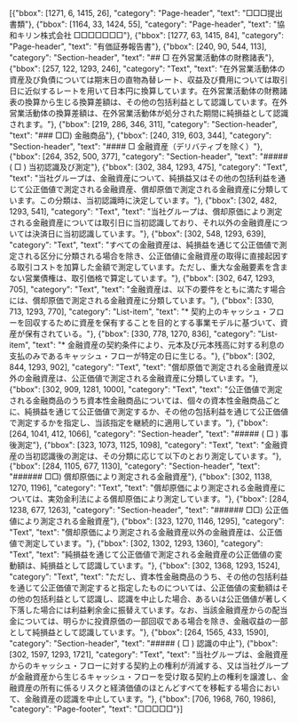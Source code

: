 [{"bbox": [1271, 6, 1415, 26], "category": "Page-header", "text": "□□□提出書類"}, {"bbox": [1164, 33, 1424, 55], "category": "Page-header", "text": "協和キリン株式会社 □□□□□□□"}, {"bbox": [1277, 63, 1415, 84], "category": "Page-header", "text": "有価証券報告書"}, {"bbox": [240, 90, 544, 113], "category": "Section-header", "text": "## □ 在外営業活動体の財務諸表"}, {"bbox": [257, 122, 1293, 246], "category": "Text", "text": "在外営業活動体の資産及び負債については期末日の直物為替レート、収益及び費用については取引日に近似するレートを用いて日本円に換算しています。在外営業活動体の財務諸表の換算から生じる換算差額は、その他の包括利益として認識しています。在外営業活動体の換算差額は、在外営業活動体が処分された期間に純損益として認識されます。"}, {"bbox": [219, 286, 346, 311], "category": "Section-header", "text": "### □□) 金融商品"}, {"bbox": [240, 319, 603, 344], "category": "Section-header", "text": "#### □ 金融資産（デリバティブを除く）"}, {"bbox": [264, 352, 500, 377], "category": "Section-header", "text": "##### ( □ ) 当初認識及び測定"}, {"bbox": [302, 384, 1293, 475], "category": "Text", "text": "当社グループは、金融資産について、純損益又はその他の包括利益を通じて公正価値で測定される金融資産、償却原価で測定される金融資産に分類しています。この分類は、当初認識時に決定しています。"}, {"bbox": [302, 482, 1293, 541], "category": "Text", "text": "当社グループは、償却原価により測定される金融資産については取引日に当初認識しており、それ以外の金融資産については決済日に当初認識しています。"}, {"bbox": [302, 548, 1293, 639], "category": "Text", "text": "すべての金融資産は、純損益を通じて公正価値で測定される区分に分類される場合を除き、公正価値に金融資産の取得に直接起因する取引コストを加算した金額で測定しています。ただし、重大な金融要素を含まない営業債権は、取引価格で算定しています。"}, {"bbox": [302, 647, 1293, 705], "category": "Text", "text": "金融資産は、以下の要件をともに満たす場合には、償却原価で測定される金融資産に分類しています。"}, {"bbox": [330, 713, 1293, 770], "category": "List-item", "text": "* 契約上のキャッシュ・フローを回収するために資産を保有することを目的とする事業モデルに基づいて、資産が保有されている。"}, {"bbox": [330, 778, 1270, 836], "category": "List-item", "text": "* 金融資産の契約条件により、元本及び元本残高に対する利息の支払のみであるキャッシュ・フローが特定の日に生じる。"}, {"bbox": [302, 844, 1293, 902], "category": "Text", "text": "償却原価で測定される金融資産以外の金融資産は、公正価値で測定される金融資産に分類しています。"}, {"bbox": [302, 909, 1281, 1000], "category": "Text", "text": "公正価値で測定される金融商品のうち資本性金融商品については、個々の資本性金融商品ごとに、純損益を通じて公正価値で測定するか、その他の包括利益を通じて公正価値で測定するかを指定し、当該指定を継続的に適用しています。"}, {"bbox": [264, 1041, 412, 1066], "category": "Section-header", "text": "##### ( □ ) 事後測定"}, {"bbox": [323, 1073, 1125, 1098], "category": "Text", "text": "金融資産の当初認識後の測定は、その分類に応じて以下のとおり測定しています。"}, {"bbox": [284, 1105, 677, 1130], "category": "Section-header", "text": "###### □□) 償却原価により測定される金融資産"}, {"bbox": [302, 1138, 1270, 1196], "category": "Text", "text": "償却原価により測定される金融資産については、実効金利法による償却原価により測定しています。"}, {"bbox": [284, 1238, 677, 1263], "category": "Section-header", "text": "###### □□) 公正価値により測定される金融資産"}, {"bbox": [323, 1270, 1146, 1295], "category": "Text", "text": "償却原価により測定される金融資産以外の金融資産は、公正価値で測定しています。"}, {"bbox": [302, 1302, 1293, 1360], "category": "Text", "text": "純損益を通じて公正価値で測定される金融資産の公正価値の変動額は、純損益として認識しています。"}, {"bbox": [302, 1368, 1293, 1524], "category": "Text", "text": "ただし、資本性金融商品のうち、その他の包括利益を通じて公正価値で測定すると指定したものについては、公正価値の変動額はその他の包括利益として認識し、認識を中止した場合、あるいは公正価値が著しく下落した場合には利益剰余金に振替えています。なお、当該金融資産からの配当金については、明らかに投資原価の一部回収である場合を除き、金融収益の一部として純損益として認識しています。"}, {"bbox": [264, 1565, 433, 1590], "category": "Section-header", "text": "##### ( □ ) 認識の中止"}, {"bbox": [302, 1597, 1293, 1721], "category": "Text", "text": "当社グループは、金融資産からのキャッシュ・フローに対する契約上の権利が消滅する、又は当社グループが金融資産から生じるキャッシュ・フローを受け取る契約上の権利を譲渡し、金融資産の所有に係るリスクと経済価値のほとんどすべてを移転する場合において、金融資産の認識を中止しています。"}, {"bbox": [706, 1968, 760, 1986], "category": "Page-footer", "text": "□□□□□"}]